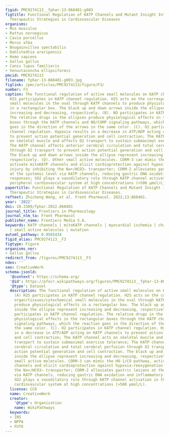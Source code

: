 ```yaml
---
figid: PMC9274113__fphar-13-868401-g003
figtitle: Functional Regulation of KATP Channels and Mutant Insight Into Clinical
  Therapeutic Strategies in Cardiovascular Diseases
organisms:
- Mus musculus
- Rattus norvegicus
- Cavia porcellus
- Morus alba
- Bougainvillea spectabilis
- Dahlstedtia araripensis
- Homo sapiens
- Gallus gallus
- Canis lupus familiaris
- Venustaconcha ellipsiformis
pmcid: PMC9274113
filename: fphar-13-868401-g003.jpg
figlink: /pmc/articles/PMC9274113/figure/F3/
number: F3
caption: The functional regulation of active small molecules on KATP channels. (A)
  H2S participates in KATP channel regulation. H2S acts on the corresponding organ/tissues/cytochemical
  small molecules in the oval through KATP channels to produce physiological effects
  in a rectangular box. The black up and down arrows inside the ellipse represent
  increasing and decreasing, respectively. (B). NO participates in KATP channel regulation.
  The relative drugs in the ellipses produce physiological effects in the rectangular
  boxes through the KATP channels and NO/CGMP signaling pathways, which the reaction
  goes in the direction of the arrows in the same color. (C). O2 participates in KATP
  channel regulation. Hypoxia results in a decrease in ATP/ADP acting on KATP channels
  to prevent action potential generation and cell contraction; The KATP channel acts
  on skeletal muscle and affects O2 transport to sustain submaximal exercise tolerance;
  The KATP channel affects anterior cerebral circulation and total cerebral perfusion
  through O2 transport to prevent action potential generation and cell contraction.
  The black up and down arrows inside the ellipse represent increasing and decreasing,
  respectively. (D). Other small active molecules. CORM-3 can mimic the HO-1/CO pathway,
  activate mitoKATP channels and elicit cardioprotection against hypoxia-reoxygenation
  injury by inhibiting the Na+/HCO3− transporter; CORM-2 alleviates gastric lesions
  at the systemic level via KATP channels, reducing gastric DNA oxidation and inflammatory
  responses; SO2 plays a vasodilatory role through KATP channel activation in the
  peripheral cardiovascular system at high concentrations (>500 μmol/L).
papertitle: Functional Regulation of KATP Channels and Mutant Insight Into Clinical
  Therapeutic Strategies in Cardiovascular Diseases.
reftext: Zhicheng Wang, et al. Front Pharmacol. 2022;13:868401.
year: '2022'
doi: 10.3389/fphar.2022.868401
journal_title: Frontiers in Pharmacology
journal_nlm_ta: Front Pharmacol
publisher_name: Frontiers Media S.A.
keywords: KATP channels | mitoKATP channels | myocardial ischemia | channelopathy
  | small active molecules | mutation
automl_pathway: 0.9565434
figid_alias: PMC9274113__F3
figtype: Figure
organisms_ner:
- Gallus gallus
redirect_from: /figures/PMC9274113__F3
ndex: ''
seo: CreativeWork
schema-jsonld:
  '@context': https://schema.org/
  '@id': https://pfocr.wikipathways.org/figures/PMC9274113__fphar-13-868401-g003.html
  '@type': Dataset
  description: The functional regulation of active small molecules on KATP channels.
    (A) H2S participates in KATP channel regulation. H2S acts on the corresponding
    organ/tissues/cytochemical small molecules in the oval through KATP channels to
    produce physiological effects in a rectangular box. The black up and down arrows
    inside the ellipse represent increasing and decreasing, respectively. (B). NO
    participates in KATP channel regulation. The relative drugs in the ellipses produce
    physiological effects in the rectangular boxes through the KATP channels and NO/CGMP
    signaling pathways, which the reaction goes in the direction of the arrows in
    the same color. (C). O2 participates in KATP channel regulation. Hypoxia results
    in a decrease in ATP/ADP acting on KATP channels to prevent action potential generation
    and cell contraction; The KATP channel acts on skeletal muscle and affects O2
    transport to sustain submaximal exercise tolerance; The KATP channel affects anterior
    cerebral circulation and total cerebral perfusion through O2 transport to prevent
    action potential generation and cell contraction. The black up and down arrows
    inside the ellipse represent increasing and decreasing, respectively. (D). Other
    small active molecules. CORM-3 can mimic the HO-1/CO pathway, activate mitoKATP
    channels and elicit cardioprotection against hypoxia-reoxygenation injury by inhibiting
    the Na+/HCO3− transporter; CORM-2 alleviates gastric lesions at the systemic level
    via KATP channels, reducing gastric DNA oxidation and inflammatory responses;
    SO2 plays a vasodilatory role through KATP channel activation in the peripheral
    cardiovascular system at high concentrations (>500 μmol/L).
  license: CC0
  name: CreativeWork
  creator:
    '@type': Organization
    name: WikiPathways
  keywords:
  - INS
  - NPPA
  - FUT6
---
```

